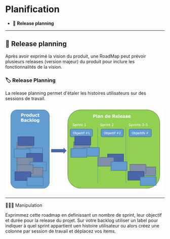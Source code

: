 # Planification

*  🔖 **Release planning**

___

## 📑 Release planning

Après avoir exprimé la vision du produit, une RoadMap peut prévoir plusieurs releases (version majeur) du produit pour inclure les fonctionnalités de la vision.

### 🏷️ **Release Planning**

La release planning permet d'étaler les histoires utilisateurs sur des sessions de travail.

![image](https://raw.githubusercontent.com/seeren-training/Scrum/master/wiki/resources/01/01-Release.png)

___

👨🏻‍💻 Manipulation

Exprimmez cette roadmap en definissant un nombre de sprint, leur objectif et durée pour la release du projet. Sur votre backlog utiliser un label pour indiquer à quel sprint appartient uen histoire utilisateur ou alors créez une colonne par session de travail et déplacez vos items.
